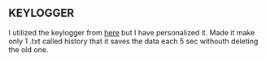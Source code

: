## KEYLOGGER 
I utilized the keylogger from [here](https://thepythoncode.com/article/write-a-keylogger-python) but I have personalized it.
Made it make only 1 .txt called history that it saves the data each 5 sec withouth deleting the old one.